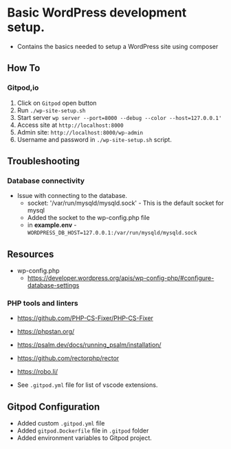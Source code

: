 # Basic WordPress development setup.
* Contains the basics needed to setup a WordPress site using composer

## How To
### Gitpod,io
1. Click on `Gitpod` open button
1. Run `./wp-site-setup.sh`
1. Start server `wp server --port=8000 --debug --color --host=127.0.0.1'`
1. Access site at `http://localhost:8000`
1. Admin site: `http://localhost:8000/wp-admin`
1. Username and password in `./wp-site-setup.sh` script.

## Troubleshooting
### Database connectivity
* Issue with connecting to the database.
  * socket: '/var/run/mysqld/mysqld.sock' - This is the default socket for mysql
  * Added the socket to the wp-config.php file
  * in **example.env** - `WORDPRESS_DB_HOST=127.0.0.1:/var/run/mysqld/mysqld.sock`

## Resources
* wp-config.php
  * https://developer.wordpress.org/apis/wp-config-php/#configure-database-settings

### PHP tools and linters
* https://github.com/PHP-CS-Fixer/PHP-CS-Fixer
* https://phpstan.org/
* https://psalm.dev/docs/running_psalm/installation/
* https://github.com/rectorphp/rector
* https://robo.li/

* See `.gitpod.yml` file for list of vscode extensions.

## Gitpod Configuration
* Added custom `.gitpod.yml` file
* Added `gitpod.Dockerfile` file in `.gitpod` folder
* Added environment variables to Gitpod project.
